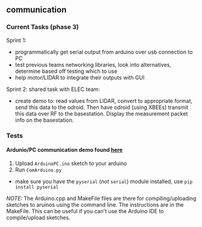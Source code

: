 ## communication

### Current Tasks (phase 3)

Sprint 1:
- programmatically get serial output from arduino over usb connection to PC
- test previous teams networking libraries, look into alternatives, determine based off testing which to use
- help motor/LIDAR to integrate their outputs with GUI

Sprint 2:
shared task with ELEC team:
- create demo to: read values from LIDAR, convert to appropriate format, send this data to the odroid.
Then have odroid (using XBEEs) transmit this data over RF to the basestation. Display the measurement packet info on the basestation.

### Tests
#### Ardunio/PC communication demo found [here](https://forum.arduino.cc/index.php?topic=225329.0)
1. Upload `ArduinoPC.ino` sketch to your arduino
2. Run `ComArduino.py`
- make sure you have the `pyserial` (_not_ `serial`) module installed, use `pip install pyserial`

*NOTE:* The Arduino.cpp and MakeFile files are there for compiling/uploading sketches to aruinos using the command line.
The instructions are in the MakeFile. This can be useful if you can't use the Arduino IDE to compile/upload sketches.

